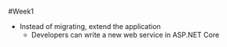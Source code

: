 #Week1 
- Instead of migrating, extend the application
	- Developers can write a new web service in ASP.NET Core